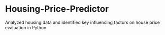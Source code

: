 # Housing-Price-Predictor
Analyzed housing data and identified key influencing factors on house price evaluation in Python
